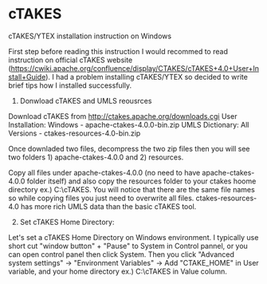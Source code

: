 # cTAKES
cTAKES/YTEX installation instruction on Windows

First step before reading this instruction I would recommed to read instruction on official cTAKES website  (https://cwiki.apache.org/confluence/display/CTAKES/cTAKES+4.0+User+Install+Guide). I had a problem installing cTAKES/YTEX so decided to write brief tips how I installed successfully. 


1. Donwload cTAKES and UMLS reousrces

Download cTAKES from http://ctakes.apache.org/downloads.cgi
User Installation: Windows - apache-ctakes-4.0.0-bin.zip
UMLS Dictionary: All Versions - ctakes-resources-4.0-bin.zip

Once downladed two files, decompress the two zip files then you will see two folders 1) apache-ctakes-4.0.0 and 2) resources. 

Copy all files under apache-ctakes-4.0.0 (no need to have apache-ctakes-4.0.0 folder itself) and also copy the resources folder to your ctakes hoome directory ex.) C:\cTAKES. You will notice that there are the same file names so while copying files you just need to overwrite all files. ctakes-resources-4.0 has more rich UMLS data than the basic cTAKES tool. 

2. Set cTAKES Home Directory:

Let's set a cTAKES Home Directory on Windows environment. I typically use short cut "window button" + "Pause" to System in Control pannel, or you can open control panel then click System. Then you click "Advanced system settings" -> "Environment Variables" -> Add "CTAKE_HOME" in User variable, and your home directory ex.) C:\cTAKES in Value column. 









